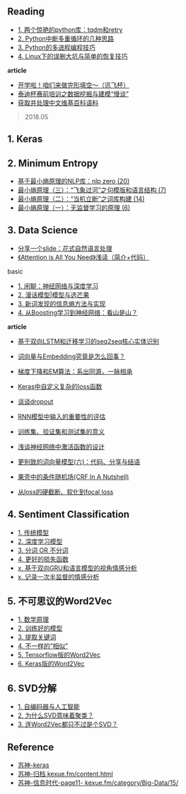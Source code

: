 
## Reading

- [1. 两个惊艳的python库：tqdm和retry][r5]
- [2. Python中断多重循环的几种思路][r8]
- [3. Python的多进程编程技巧][r10]
- [4. Linux下的误删大坑与简单的恢复技巧][r13]

**article**

- [开学啦！咱们来做完形填空～（讯飞杯）][r16]
- [泰迪杯赛前培训之数据挖掘与建模“慢谈”][r12]
- [获取并处理中文维基百科语料][r9]

> 2018.05
 
## 1. Keras

## 2. Minimum Entropy

- [基于最小熵原理的NLP库：nlp zero (20)][minimum_entropy_4]
- [最小熵原理（三）：“飞象过河”之句模版和语言结构 (7)][minimum_entropy_3]
- [最小熵原理（二）：“当机立断”之词库构建 (14)][minimum_entropy_2]
- [最小熵原理（一）：无监督学习的原理 (6)][minimum_entropy_1]

[minimum_entropy_1]: https://kexue.fm/archives/5448
[minimum_entropy_2]: https://kexue.fm/archives/5476
[minimum_entropy_3]: https://kexue.fm/archives/5577
[minimum_entropy_4]: https://kexue.fm/archives/5597

## 3. Data Science

- [分享一个slide：花式自然语言处理][18.2]
- [《Attention is All You Need》浅读（简介+代码）][18.1]

[18.1]: https://kexue.fm/archives/4765
[18.2]: https://kexue.fm/archives/4823

basic

- [1. 闲聊：神经网络与深度学习][r1]
- [2. 漫话模型|模型与选芒果][r2]
- [3. 新词发现的信息熵方法与实现][r3]
- [4. 从Boosting学习到神经网络：看山是山？][r4]

**article**

- [基于双向LSTM和迁移学习的seq2seq核心实体识别][r6]
- [词向量与Embedding究竟是怎么回事？][r7] 

- [梯度下降和EM算法：系出同源，一脉相承][r11]

- [Keras中自定义复杂的loss函数][r14]
- [谈谈dropout][r15]

- [RNN模型中输入的重要性的评估][r17]
- [训练集、验证集和测试集的意义][r18]
- [浅谈神经网络中激活函数的设计][r19]

- [更别致的词向量模型(六)：代码、分享与结语][r20]

- [果壳中的条件随机场(CRF In A Nutshell)][r21]
- [从loss的硬截断、软化到focal loss][r22]

[r1]: https://kexue.fm/archives/3331
[r2]: https://kexue.fm/archives/3390

[r3]: https://kexue.fm/archives/3491

[r4]: https://kexue.fm/archives/3873
[r5]: https://kexue.fm/archives/3902

[r6]: https://kexue.fm/archives/3942

[r7]: https://kexue.fm/archives/4122
[r8]: https://kexue.fm/archives/4159

[r9]: https://kexue.fm/archives/4176
[r10]: https://kexue.fm/archives/4231

[r11]: https://kexue.fm/archives/4277
[r12]: https://kexue.fm/archives/4271

[r13]: https://kexue.fm/archives/4491

[r14]: https://kexue.fm/archives/4493
[r15]: https://kexue.fm/archives/4521

[r16]: https://kexue.fm/archives/4564
[r17]: https://kexue.fm/archives/4582
[r18]: https://kexue.fm/archives/4638
[r19]: https://kexue.fm/archives/4647

[r20]: https://kexue.fm/archives/4681

[r21]: https://kexue.fm/archives/4695
[r22]: https://kexue.fm/archives/4733

## 4. Sentiment Classification

- [1. 传统模型][w1]
- [2. 深度学习模型][w2]
- [3. 分词 OR 不分词][w3]
- [4. 更好的损失函数][w4]
- [x. 基于双向GRU和语言模型的视角情感分析][w.x.1] 
- [x. 记录一次半监督的情感分析][w.x.2] 

[w1]: https://kexue.fm/archives/3360
[w2]: https://kexue.fm/archives/3414
[w3]: https://kexue.fm/archives/3863
[w4]: https://kexue.fm/archives/4293

[w.x.1]: https://kexue.fm/archives/4118
[w.x.2]: https://kexue.fm/archives/4374

## 5. 不可思议的Word2Vec

- [1. 数学原理][w2v_1]
- [2. 训练好的模型][w2v_2]
- [3. 提取关键词][w2v_3]
- [4. 不一样的“相似”][w2v_4]
- [5. Tensorflow版的Word2Vec][w2v_5]
- [6. Keras版的Word2Vec][w2v_6]

[w2v_1]: https://kexue.fm/archives/4299
[w2v_2]: https://kexue.fm/archives/4304
[w2v_3]: https://kexue.fm/archives/4316
[w2v_4]: https://kexue.fm/archives/4368
[w2v_5]: https://kexue.fm/archives/4402
[w2v_6]: https://kexue.fm/archives/4515

## 6. SVD分解

- [1. 自编码器与人工智能][s1]
- [2. 为什么SVD意味着聚类？][s2]
- [3. 连Word2Vec都只不过是个SVD？][s3]

[s1]: https://kexue.fm/archives/4208
[s2]: https://kexue.fm/archives/4216
[s3]: https://kexue.fm/archives/4233

<!--
## 4. 中文分词系列

- [1. 基于AC自动机的快速分词][z1]
- [2. 基于切分的新词发现][z2]
- [3. 字标注法与HMM模型][z3]
- [4. 基于双向LSTM的seq2seq字标注][z4]
- [5. 基于语言模型的无监督分词][z5]
- [6. 基于全卷积网络的中文分词][z6]
- [7. 深度学习分词？只需一个词典！][z7]
- [8. 更好的新词发现算法][z8]
- [x. 轻便的深度学习分词系统：NNCWS v0.1][z.x.1]

[z1]: https://kexue.fm/archives/3908
[z2]: https://kexue.fm/archives/3913
[z3]: https://kexue.fm/archives/3922
[z4]: https://kexue.fm/archives/3924
[z5]: https://kexue.fm/archives/3956
[z.x.1]: https://kexue.fm/archives/4114
[z6]: https://kexue.fm/archives/4195
[z7]: https://kexue.fm/archives/4245
[z8]: https://kexue.fm/archives/4256
-->

## Reference

- [苏神-keras][tag=keras]
- [苏神-归档 kexue.fm/content.html][su-content]
- [苏神-信息时代-page11- kexue.fm/category/Big-Data/15/][su]

<!--- [CSDN: 学习是一种态度!][su-r1]-->

[su]: https://kexue.fm/category/Big-Data/11
[su-r1]: https://blog.csdn.net/itplus
[su-content]: https://kexue.fm/content.html
[tag=keras]: https://kexue.fm/content.html?tag=keras